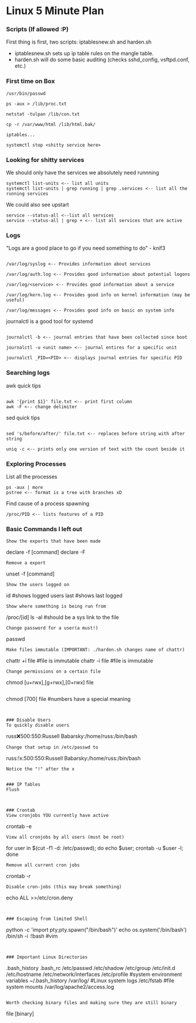 # Linux 5 Minute Plan

### Scripts (If allowed :P)
First thing is first, two scripts: iptablesnew.sh and harden.sh

- iptablesnew.sh sets up ip table rules on the mangle table. 
- harden.sh will do some basic auditing (checks sshd_config, vsftpd.conf, etc.)


### First time on Box

```
/usr/bin/passwd

ps -aux > /lib/proc.txt

netstat -tulpan /lib/con.txt

cp -r /var/www/html /lib/html.bak/

iptables...

systemctl stop <shitty service here>

```
### Looking for shitty services
We should only have the services we absolutely need runnning
```
systemctl list-units <-- list all units
systemctl list-units | grep running | grep .services <-- list all the running services
```

We could also see upstart
```
service --status-all <--list all services
service --status-all | grep + <-- list all services that are active
```

### Logs
"Logs are a good place to go if you need something to do" - knif3

```

/var/log/syslog <-- Provides information about services

/var/log/auth.log <-- Provides good information about potential logons

/var/log/<service> <-- Provides good information about a service

/var/log/kern.log <-- Provides good info on kernel information (may be useful)

/var/log/messages <-- Provides good info on basic on system info

```

journalctl is a good tool for systemd

```

journalctl -b <-- journal entries that have been collected since boot

journalctl -u <unit name> <-- journal entires for a specific unit

journalctl _PID=<PID> <-- displays journal entries for specific PID

```

### Searching logs

awk quick tips
```

awk '{print $1}' file.txt <-- print first column
awk -F <-- change delimiter

```

sed quick tips
```

sed 's/before/after/' file.txt <-- replaces before string with after string 

```

```
uniq -c <-- prints only one version of text with the count beside it
```

### Exploring Processes
List all the processes
```
ps -aux | more
pstree <-- format is a tree with branches xD
```
Find cause of a process spawning
```
/proc/PID <-- lists features of a PID
```

### Basic Commands I left out

```
Show the exports that have been made
```
declare -f [command]
declare -F
```
Remove a export
```
unset -f [command]
```
Show the users logged on
```
id      #shows logged users
last    #shows last logged
```
Show where something is being run from
```
/proc/[id]
ls -al
#should be a sys link to the file
```
Change password for a user(a must!)
```
passwd
```
Make files immutable (IMPORTANT: ./harden.sh changes name of chattr)
```
chattr +i file      #file is immutable 
chattr -i file      #file is immutable
```
Change permissions on a certain file
```
chmod [u+rwx],[g+rwx],[0+rwx] file
```
```
chmod [700] file        #numbers have a special meaning
```


### Disable Users
To quickly disable users
```
russ:x:500:550:Russell Babarsky:/home/russ:/bin/bash
```
Change that setup in /etc/passwd to
```
russ:!x:500:550:Russell Babarsky:/home/russ:/bin/bash
``` 
Notice the "!" after the x


### IP Tables
Flush



### Crontab
View cronjobs YOU currently have active
```
crontab -e
```
View all cronjobs by all users (must be root)
```
for user in $(cut -f1 -d: /etc/passwd); do echo $user; crontab -u $user -l; done
```
Remove all current cron jobs
```
crontab -r
```
Disable cron-jobs (this may break something)
```
echo ALL >>/etc/cron.deny
```


### Escaping from limited Shell
```
python -c 'import pty;pty.spawn("/bin/bash")'
echo os.system('/bin/bash')
/bin/sh -i
:!bash      #vim
```


### Important Linux Directories
```
.bash_history
.bash_rc
/etc/passwd
/etc/shadow
/etc/group
/etc/init.d
/etc/hostname
/etc/network/interfaces
/etc/profile                #system environment variables 
~/.bash_history
/var/log/                   #Linux system logs
/etc/fstab                  #file system mounts
/var/log/apache2/access.log
```

Worth checking binary files and making sure they are still binary
```
file [binary]
```
